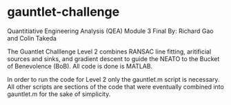 # gauntlet-challenge

Quantitiative Engineering Analysis (QEA) Module 3 Final
By: Richard Gao and Colin Takeda

The Guantlet Challlenge Level 2 combines RANSAC line fitting, aritificial sources and sinks, and gradient descent to guide the NEATO to the Bucket of Benevolence (BoB). All code is done is MATLAB.

In order to run the code for Level 2 only the gauntlet.m script is necessary. All other scripts are sections of the code that were eventually combined into gauntlet.m for the sake of simplicity. 
